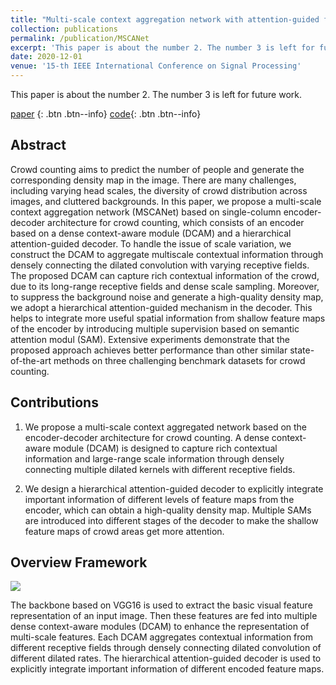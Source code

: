 ```yaml
---
title: "Multi-scale context aggregation network with attention-guided for crowd counting"
collection: publications
permalink: /publication/MSCANet
excerpt: 'This paper is about the number 2. The number 3 is left for future work.'
date: 2020-12-01
venue: '15-th IEEE International Conference on Signal Processing'
---
```

This paper is about the number 2. The number 3 is left for future work.

[paper](https://ieeexplore.ieee.org/abstract/document/9321067) {: .btn .btn--info}
[code](https://github.com/KingMV/MSCANet){: .btn .btn--info}

## Abstract 
Crowd counting aims to predict the number of people and generate the corresponding density map in the image.
There are many challenges, including varying head scales, the diversity of crowd distribution across images, and cluttered backgrounds. In this paper, we propose a multi-scale context aggregation network (MSCANet) based on single-column encoder-decoder architecture for crowd counting, which consists of an encoder based on a dense context-aware module (DCAM) and a hierarchical attention-guided decoder. To handle the issue of scale variation, we construct the DCAM to aggregate multiscale contextual information through densely connecting the dilated convolution with varying receptive fields. The proposed DCAM can capture rich contextual information of the crowd, due to its long-range receptive fields and dense scale sampling. Moreover, to suppress the background noise and generate a high-quality density map, we adopt a hierarchical attention-guided mechanism in the decoder. This helps to integrate more
useful spatial information from shallow feature maps of the encoder by introducing multiple supervision based on semantic attention modul (SAM). Extensive experiments demonstrate that the proposed approach achieves better performance than other similar state-of-the-art methods on three challenging benchmark datasets for crowd counting.

## Contributions

1. We propose a multi-scale context aggregated network based on the encoder-decoder architecture for crowd counting. A dense context-aware module (DCAM) is designed to capture rich contextual information and large-range scale information through densely connecting multiple dilated kernels with different receptive fields.

2. We design a hierarchical attention-guided decoder to explicitly integrate important information of different levels of feature maps from the encoder, which can obtain a high-quality density map. Multiple SAMs are introduced into different stages of the decoder to make the shallow feature maps of crowd areas get more attention.


## Overview Framework

![](https://KingMV.github.io/files/mscanet_framework.png)


The backbone based on VGG16 is used to extract the basic visual feature representation of an input image. Then these features are fed into multiple dense context-aware modules (DCAM) to enhance the representation of multi-scale features. Each DCAM aggregates contextual information from different receptive fields through densely connecting dilated convolution of different dilated rates. The hierarchical attention-guided decoder is used to explicitly integrate important information of different encoded feature maps.
